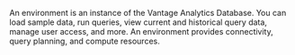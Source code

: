 
An environment is an instance of the Vantage Analytics Database. You can load sample data, run queries, view current and historical query data, manage user access, and more. An environment provides connectivity, query planning, and compute resources.

